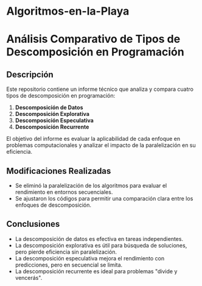 # Algoritmos-en-la-Playa

# Análisis Comparativo de Tipos de Descomposición en Programación

## Descripción
Este repositorio contiene un informe técnico que analiza y compara cuatro tipos de descomposición en programación:

1. **Descomposición de Datos**
2. **Descomposición Explorativa**
3. **Descomposición Especulativa**
4. **Descomposición Recurrente**

El objetivo del informe es evaluar la aplicabilidad de cada enfoque en problemas computacionales y analizar el impacto de la paralelización en su eficiencia.

## Modificaciones Realizadas
- Se eliminó la paralelización de los algoritmos para evaluar el rendimiento en entornos secuenciales.
- Se ajustaron los códigos para permitir una comparación clara entre los enfoques de descomposición.

## Conclusiones
- La descomposición de datos es efectiva en tareas independientes.
- La descomposición explorativa es útil para búsqueda de soluciones, pero pierde eficiencia sin paralelización.
- La descomposición especulativa mejora el rendimiento con predicciones, pero en secuencial se limita.
- La descomposición recurrente es ideal para problemas "divide y vencerás".
  
